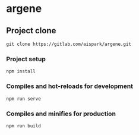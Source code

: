 # argene

## Project clone
```
git clone https://gitlab.com/aispark/argene.git
```

### Project setup
```
npm install
```

### Compiles and hot-reloads for development
```
npm run serve
```

### Compiles and minifies for production
```
npm run build
```
